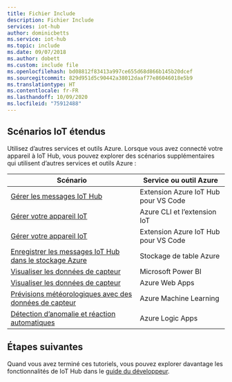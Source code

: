 ```yaml
---
title: Fichier Include
description: Fichier Include
services: iot-hub
author: dominicbetts
ms.service: iot-hub
ms.topic: include
ms.date: 09/07/2018
ms.author: dobett
ms.custom: include file
ms.openlocfilehash: bd08812f83413a997ce655d68d866b145b20dcef
ms.sourcegitcommit: 829d951d5c90442a38012daaf77e86046018e5b9
ms.translationtype: HT
ms.contentlocale: fr-FR
ms.lasthandoff: 10/09/2020
ms.locfileid: "75912488"
---
```

## <a name="extended-iot-scenarios"></a>Scénarios IoT étendus

Utilisez d’autres services et outils Azure. Lorsque vous avez connecté votre appareil à IoT Hub, vous pouvez explorer des scénarios supplémentaires qui utilisent d’autres services et outils Azure :

| Scénario                                                   | Service ou outil Azure              |
|----------------------------------------------------------- |------------------------------------|
| [Gérer les messages IoT Hub](../articles/iot-hub/iot-hub-vscode-iot-toolkit-cloud-device-messaging.md)                  | Extension Azure IoT Hub pour VS Code|
| [Gérer votre appareil IoT](../articles/iot-hub/iot-hub-device-management-iot-extension-azure-cli-2-0.md)                        | Azure CLI et l’extension IoT    |
| [Gérer votre appareil IoT](../articles/iot-hub/iot-hub-device-management-iot-toolkit.md)                | Extension Azure IoT Hub pour VS Code|
| [Enregistrer les messages IoT Hub dans le stockage Azure](../articles/iot-hub/iot-hub-store-data-in-azure-table-storage.md)  | Stockage de table Azure                |
| [Visualiser les données de capteur](../articles/iot-hub/iot-hub-live-data-visualization-in-power-bi.md)                      | Microsoft Power BI                 |
| [Visualiser les données de capteur](../articles/iot-hub/iot-hub-live-data-visualization-in-web-apps.md)                      | Azure Web Apps                     |
| [Prévisions météorologiques avec des données de capteur](../articles/iot-hub/iot-hub-weather-forecast-machine-learning.md)      | Azure Machine Learning             |
| [Détection d’anomalie et réaction automatiques](../articles/iot-hub/iot-hub-monitoring-notifications-with-azure-logic-apps.md) | Azure Logic Apps                   |

## <a name="next-steps"></a>Étapes suivantes

Quand vous avez terminé ces tutoriels, vous pouvez explorer davantage les fonctionnalités de IoT Hub dans le [guide du développeur](../articles/iot-hub/iot-hub-devguide.md). 
